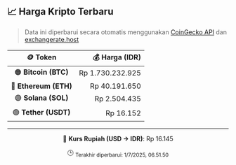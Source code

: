 

<!-- HARGA_KRIPTO -->
## 📈 Harga Kripto Terbaru

> Data ini diperbarui secara otomatis menggunakan [CoinGecko API](https://www.coingecko.com/) dan [exchangerate.host](https://exchangerate.host/)

<div align="center">

| 🪙 Token | 💰 Harga (IDR) |
|:------:|---------------:|
| 🟠 **Bitcoin (BTC)**   | Rp 1.730.232.925 |
| 🔵 **Ethereum (ETH)**  | Rp 40.191.650 |
| 🟣 **Solana (SOL)**    | Rp 2.504.435 |
| 🟢 **Tether (USDT)**   | Rp 16.152 |

---

💱 **Kurs Rupiah (USD → IDR)**: Rp 16.145

🕒 <sub>Terakhir diperbarui: 1/7/2025, 06.51.50</sub>

</div>
<!-- /HARGA_KRIPTO -->